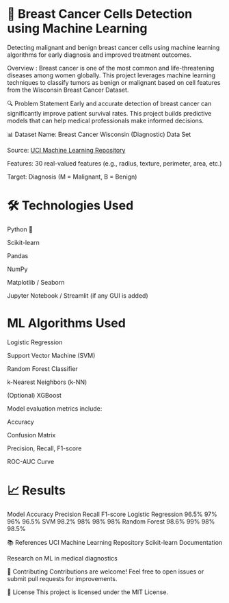 # 🧬 Breast Cancer Cells Detection using Machine Learning
Detecting malignant and benign breast cancer cells using machine learning algorithms for early diagnosis and improved treatment outcomes.

Overview : 
Breast cancer is one of the most common and life-threatening diseases among women globally. This project leverages machine learning techniques to classify tumors as benign or malignant based on cell features from the Wisconsin Breast Cancer Dataset.

🔍 Problem Statement
Early and accurate detection of breast cancer can significantly improve patient survival rates. This project builds predictive models that can help medical professionals make informed decisions.

📊 Dataset
Name: Breast Cancer Wisconsin (Diagnostic) Data Set

Source: [UCI Machine Learning Repository](https://archive.ics.uci.edu/dataset/17/breast+cancer+wisconsin+diagnostic)

Features: 30 real-valued features (e.g., radius, texture, perimeter, area, etc.)

Target: Diagnosis (M = Malignant, B = Benign)

# 🛠 Technologies Used
Python 🐍

Scikit-learn

Pandas

NumPy

Matplotlib / Seaborn

Jupyter Notebook / Streamlit (if any GUI is added)

# ML Algorithms Used
Logistic Regression

Support Vector Machine (SVM)

Random Forest Classifier

k-Nearest Neighbors (k-NN)

(Optional) XGBoost

Model evaluation metrics include:

Accuracy

Confusion Matrix

Precision, Recall, F1-score

ROC-AUC Curve

# 📈 Results
Model	Accuracy	Precision	Recall	F1-score
Logistic Regression	96.5%	97%	96%	96.5%
SVM	98.2%	98%	98%	98%
Random Forest	98.6%	99%	98%	98.5%


📚 References
UCI Machine Learning Repository
Scikit-learn Documentation

Research on ML in medical diagnostics

🤝 Contributing
Contributions are welcome! Feel free to open issues or submit pull requests for improvements.

📄 License
This project is licensed under the MIT License.
